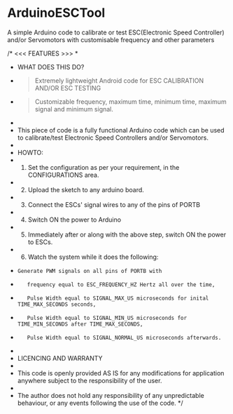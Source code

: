 # ArduinoESCTool
A simple Arduino code to calibrate or test ESC(Electronic Speed Controller) and/or Servomotors with customisable frequency and other parameters

/*  <<< FEATURES >>>
 *  
 *  WHAT DOES THIS DO?
 *  > Extremely lightweight Android code for ESC CALIBRATION AND/OR ESC TESTING
 *  > Customizable frequency, maximum time, minimum time, maximum signal and minimum signal.
 *  
 *  This piece of code is a fully functional Arduino code which can be used to calibrate/test Electronic Speed Controllers and/or Servomotors.
 *  
 *  HOWTO:
 *  1. Set the configuration as per your requirement, in the CONFIGURATIONS area.
 *  2. Upload the sketch to any arduino board.
 *  3. Connect the ESCs' signal wires to any of the pins of PORTB
 *  4. Switch ON the power to Arduino
 *  5. Immediately after or along with the above step, switch ON the power to ESCs.
 *  6. Watch the system while it does the following:
 *     Generate PWM signals on all pins of PORTB with
 *        frequency equal to ESC_FREQUENCY_HZ Hertz all over the time,
 *        Pulse Width equal to SIGNAL_MAX_US microseconds for inital TIME_MAX_SECONDS seconds,
 *        Pulse Width equal to SIGNAL_MIN_US microseconds for TIME_MIN_SECONDS after TIME_MAX_SECONDS,
 *        Pulse Width equal to SIGNAL_NORMAL_US microseconds afterwards.
 *        
 *  LICENCING AND WARRANTY
 *  
 *  This code is openly provided AS IS for any modifications for application anywhere subject to the responsibility of the user.
 *  
 *  The author does not hold any responsibility of any unpredictable behaviour, or any events following the use of the code.
 */
